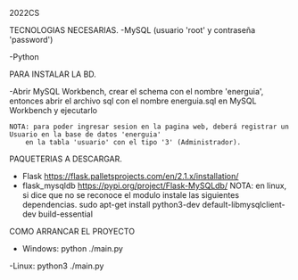  2022CS


TECNOLOGIAS NECESARIAS.
-MySQL (usuario 'root' y contraseña 'password')

-Python


PARA INSTALAR LA BD.

-Abrir MySQL Workbench, crear el schema con el nombre 'energuia', entonces abrir el archivo sql con el nombre energuia.sql 
en MySQL Workbench y ejecutarlo
	
	NOTA: para poder ingresar sesion en la pagina web, deberá registrar un Usuario en la base de datos 'energuia' 
		en la tabla 'usuario' con el tipo '3' (Administrador).

PAQUETERIAS A DESCARGAR.
- Flask https://flask.palletsprojects.com/en/2.1.x/installation/
- flask_mysqldb https://pypi.org/project/Flask-MySQLdb/
	NOTA: en linux, si dice que no se reconoce el modulo instale las siguientes dependencias.
		sudo apt-get install python3-dev default-libmysqlclient-dev build-essential
		

COMO ARRANCAR EL PROYECTO
- Windows:
	python ./main.py

-Linux:
	python3 ./main.py
